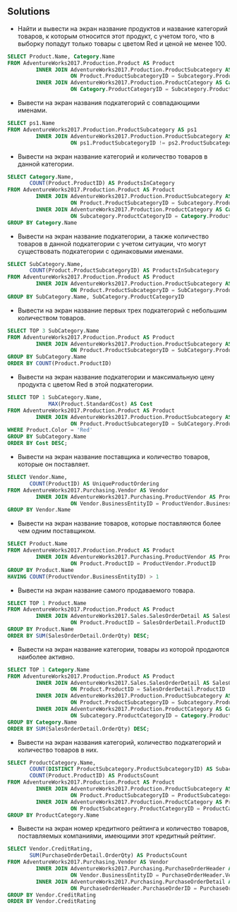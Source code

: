 ## Solutions


- Найти и вывести на экран название продуктов и название категорий товаров, к которым относится этот продукт, с учетом того, что в выборку попадут только товары с цветом Red и ценой не менее 100.

```SQL
SELECT Product.Name, Category.Name
FROM AdventureWorks2017.Production.Product AS Product
         INNER JOIN AdventureWorks2017.Production.ProductSubcategory AS Subcategory
                    ON Product.ProductSubcategoryID = Subcategory.ProductSubcategoryID
         INNER JOIN AdventureWorks2017.Production.ProductCategory AS Category
                    ON Category.ProductCategoryID = Subcategory.ProductCategoryID;
```

- Вывести на экран названия подкатегорий с совпадающими именами.

```SQL
SELECT ps1.Name
FROM AdventureWorks2017.Production.ProductSubcategory AS ps1
         INNER JOIN AdventureWorks2017.Production.ProductSubcategory AS ps2
                    ON ps1.ProductSubcategoryID != ps2.ProductSubcategoryID AND ps1.Name = ps2.Name
```

- Вывести на экран название категорий и количество товаров в данной категории.

```SQL
SELECT Category.Name,
       COUNT(Product.ProductID) AS ProductsInCategory
FROM AdventureWorks2017.Production.Product AS Product
         INNER JOIN AdventureWorks2017.Production.ProductSubcategory AS Subcategory
                    ON Product.ProductSubcategoryID = Subcategory.ProductSubcategoryID
         INNER JOIN AdventureWorks2017.Production.ProductCategory AS Category
                    ON Subcategory.ProductCategoryID = Category.ProductCategoryID
GROUP BY Category.Name
```

- Вывести на экран название подкатегории, а также количество товаров в данной подкатегории с учетом ситуации, что могут существовать подкатегории с одинаковыми именами.

```SQL
SELECT SubCategory.Name,
       COUNT(Product.ProductSubcategoryID) AS ProductsInSubcategory
FROM AdventureWorks2017.Production.Product AS Product
         INNER JOIN AdventureWorks2017.Production.ProductSubcategory AS SubCategory
                    ON Product.ProductSubcategoryID = SubCategory.ProductSubcategoryID
GROUP BY SubCategory.Name, SubCategory.ProductCategoryID
```

- Вывести на экран название первых трех подкатегорий с небольшим количеством товаров.

```SQL
SELECT TOP 3 SubCategory.Name
FROM AdventureWorks2017.Production.Product AS Product
         INNER JOIN AdventureWorks2017.Production.ProductSubcategory AS SubCategory
                    ON Product.ProductSubcategoryID = SubCategory.ProductSubcategoryID
GROUP BY SubCategory.Name
ORDER BY COUNT(Product.ProductID)
```

- Вывести на экран название подкатегории и максимальную цену продукта с цветом Red в этой подкатегории.

```SQL
SELECT TOP 1 SubCategory.Name,
             MAX(Product.StandardCost) AS Cost
FROM AdventureWorks2017.Production.Product AS Product
         INNER JOIN AdventureWorks2017.Production.ProductSubcategory AS SubCategory
                    ON Product.ProductSubcategoryID = SubCategory.ProductSubcategoryID
WHERE Product.Color = 'Red'
GROUP BY SubCategory.Name
ORDER BY Cost DESC;
```

- Вывести на экран название поставщика и количество товаров, которые он поставляет.

```SQL
SELECT Vendor.Name,
       COUNT(ProductID) AS UniqueProductOrdering
FROM AdventureWorks2017.Purchasing.Vendor AS Vendor
         INNER JOIN AdventureWorks2017.Purchasing.ProductVendor AS ProductVendor
                    ON Vendor.BusinessEntityID = ProductVendor.BusinessEntityID
GROUP BY Vendor.Name
```

- Вывести на экран название товаров, которые поставляются более чем одним поставщиком.


```SQL
SELECT Product.Name
FROM AdventureWorks2017.Production.Product AS Product
         INNER JOIN AdventureWorks2017.Purchasing.ProductVendor AS ProductVendor
                    ON Product.ProductID = ProductVendor.ProductID
GROUP BY Product.Name
HAVING COUNT(ProductVendor.BusinessEntityID) > 1
```

- Вывести на экран название самого продаваемого товара.


```SQL
SELECT TOP 1 Product.Name
FROM AdventureWorks2017.Production.Product AS Product
         INNER JOIN AdventureWorks2017.Sales.SalesOrderDetail AS SalesOrderDetail
                    ON Product.ProductID = SalesOrderDetail.ProductID
GROUP BY Product.Name
ORDER BY SUM(SalesOrderDetail.OrderQty) DESC;
```

- Вывести на экран название категории, товары из которой продаются наиболее активно.

```SQL
SELECT TOP 1 Category.Name
FROM AdventureWorks2017.Production.Product AS Product
         INNER JOIN AdventureWorks2017.Sales.SalesOrderDetail AS SalesOrderDetail
                    ON Product.ProductID = SalesOrderDetail.ProductID
         INNER JOIN AdventureWorks2017.Production.ProductSubcategory AS Subcategory
                    ON Product.ProductSubcategoryID = Subcategory.ProductSubcategoryID
         INNER JOIN AdventureWorks2017.Production.ProductCategory AS Category
                    ON Subcategory.ProductCategoryID = Category.ProductCategoryID
GROUP BY Category.Name
ORDER BY SUM(SalesOrderDetail.OrderQty) DESC;
```

- Вывести на экран названия категорий, количество подкатегорий и количество товаров в них.

```SQL
SELECT ProductCategory.Name,
       COUNT(DISTINCT ProductSubcategory.ProductSubcategoryID) AS SubacategoriesCount,
       COUNT(Product.ProductID) AS ProductsCount
FROM AdventureWorks2017.Production.Product AS Product
         INNER JOIN AdventureWorks2017.Production.ProductSubcategory AS ProductSubcategory
                    ON Product.ProductSubcategoryID = ProductSubcategory.ProductSubcategoryID
         INNER JOIN AdventureWorks2017.Production.ProductCategory AS ProductCategory
                    ON ProductSubcategory.ProductCategoryID = ProductCategory.ProductCategoryID
GROUP BY ProductCategory.Name
```

- Вывести на экран номер кредитного рейтинга и количество товаров, поставляемых компаниями, имеющими этот кредитный рейтинг.

``` SQL
SELECT Vendor.CreditRating,
       SUM(PurchaseOrderDetail.OrderQty) AS ProductsCount
FROM AdventureWorks2017.Purchasing.Vendor AS Vendor
         INNER JOIN AdventureWorks2017.Purchasing.PurchaseOrderHeader AS PurchaseOrderHeader
                    ON Vendor.BusinessEntityID = PurchaseOrderHeader.VendorID
         INNER JOIN AdventureWorks2017.Purchasing.PurchaseOrderDetail AS PurchaseOrderDetail
                    ON PurchaseOrderHeader.PurchaseOrderID = PurchaseOrderDetail.PurchaseOrderID
GROUP BY Vendor.CreditRating
ORDER BY Vendor.CreditRating
```